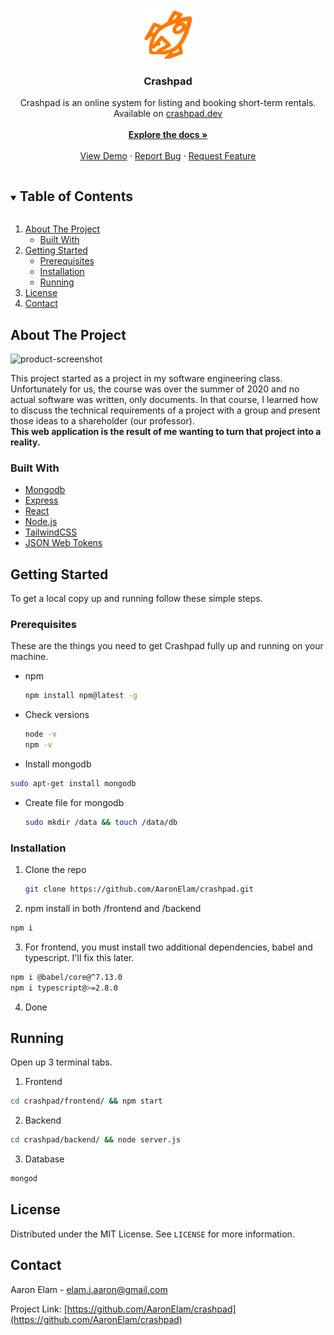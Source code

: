 <!--
*** Thanks for checking out the Best-README-Template. If you have a suggestion
*** that would make this better, please fork the repo and create a pull request
*** or simply open an issue with the tag "enhancement".
*** Thanks again! Now go create something AMAZING! :D
***
***
***
*** To avoid retyping too much info. Do a search and replace for the following:
*** AaronElam, crashpad, twitter, elam.j.aaron@gmail.com, Crashpad, Crashpad is an online system for listing and booking short-term rentals.
-->

<!-- PROJECT SHIELDS -->
<!--
*** I'm using markdown "reference style" links for readability.
*** Reference links are enclosed in brackets [ ] instead of parentheses ( ).
*** See the bottom of this document for the declaration of the reference variables
*** for contributors-url, forks-url, etc. This is an optional, concise syntax you may use.
*** https://www.markdownguide.org/basic-syntax/#reference-style-links
-->

<!-- PROJECT LOGO -->
<br />
<p align="center">
  <a href="https://thecrashpad.netlify.app/">
    <img src="/frontend/src/images/logo.png" alt="Logo" width="80" height="80">
  </a>

  <h3 align="center">Crashpad</h3>

  <p align="center">
    Crashpad is an online system for listing and booking short-term rentals.
    <br />
  Available on <a href="https://crashpad.dev">crashpad.dev</a>
    <br />
    <br />
    <a href="https://github.com/AaronElam/crashpad/tree/master/docs"><strong>Explore the docs »</strong></a>
    <br />
    <br />
    <a href="https://crashpad.dev">View Demo</a>
    ·
    <a href="https://github.com/AaronElam/crashpad/issues">Report Bug</a>
    ·
    <a href="https://github.com/AaronElam/crashpad/issues">Request Feature</a>
  </p>
</p>

<!-- TABLE OF CONTENTS -->
<details open="open">
  <summary><h2 style="display: inline-block">Table of Contents</h2></summary>
  <ol>
    <li>
      <a href="#about-the-project">About The Project</a>
      <ul>
        <li><a href="#built-with">Built With</a></li>
      </ul>
    </li>
    <li>
      <a href="#getting-started">Getting Started</a>
      <ul>
        <li><a href="#prerequisites">Prerequisites</a></li>
        <li><a href="#installation">Installation</a></li>
        <li><a href="#running">Running</a></li>
      </ul>
    </li>
    <li><a href="#license">License</a></li>
    <li><a href="#contact">Contact</a></li>
  </ol>
</details>

<!-- ABOUT THE PROJECT -->

## About The Project

![product-screenshot](https://i.imgur.com/pxzk7JD.png)

This project started as a project in my software engineering class. Unfortunately for us, the course was over the summer of 2020 and no actual software was written, only documents. In that course, I learned how to discuss the technical requirements of a project with a group and present those ideas to a shareholder (our professor). <br /> <b>This web application is the result of me wanting to turn that project into a reality.</b>

### Built With

- [Mongodb](https://www.mongodb.com/)
- [Express](https://expressjs.com/)
- [React](https://reactjs.org/)
- [Node.js](https://nodejs.org/en/)
- [TailwindCSS](https://tailwindcss.com/)
- [JSON Web Tokens](https://jwt.io/)

<!-- GETTING STARTED -->

## Getting Started

To get a local copy up and running follow these simple steps.

### Prerequisites

These are the things you need to get Crashpad fully up and running on your machine.

- npm
  ```sh
  npm install npm@latest -g
  ```
- Check versions
  ```sh
  node -v
  npm -v
  ```
 - Install mongodb
  ```sh
  sudo apt-get install mongodb
  ```
- Create file for mongodb
  ```sh
  sudo mkdir /data && touch /data/db
  ```

### Installation
1. Clone the repo
   ```sh
   git clone https://github.com/AaronElam/crashpad.git
   ```
   
2. npm install in both /frontend and /backend
  ```sh
  npm i
  ```
  
3. For frontend, you must install two additional dependencies, babel and typescript. I'll fix this later.
  ```sh
  npm i @babel/core@^7.13.0
  npm i typescript@>=2.8.0
  ```
  
4. Done

## Running

Open up 3 terminal tabs.

1. Frontend
  ```sh
  cd crashpad/frontend/ && npm start
  ```
2. Backend
  ```sh
  cd crashpad/backend/ && node server.js
  ```
3. Database
  ```sh
  mongod
  ```

<!-- LICENSE -->

## License

Distributed under the MIT License. See `LICENSE` for more information.

<!-- CONTACT -->

## Contact

Aaron Elam - elam.j.aaron@gmail.com

Project Link: [https://github.com/AaronElam/crashpad](https://github.com/AaronElam/crashpad)

<!-- ACKNOWLEDGEMENTS -->
